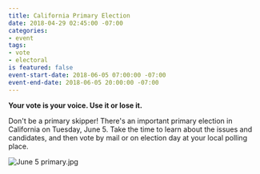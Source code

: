 ```yaml
---
title: California Primary Election
date: 2018-04-29 02:45:00 -07:00
categories:
- event
tags:
- vote
- electoral
is featured: false
event-start-date: 2018-06-05 07:00:00 -07:00
event-end-date: 2018-06-05 20:00:00 -07:00
---
```


**Your vote is your voice. Use it or lose it.**

Don't be a primary skipper! There's an important primary election in California on Tuesday, June 5.  Take the time to learn about the issues and candidates, and then vote by mail or on election day at your local polling place. 


![June 5 primary.jpg](/uploads/June%205%20primary.jpg)